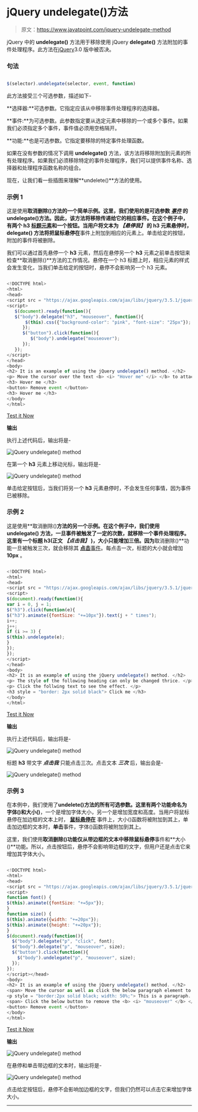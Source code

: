 # jQuery undelegate()方法

> 原文：<https://www.javatpoint.com/jquery-undelegate-method>

jQuery 中的 **undelegate()** 方法用于移除使用 jQuery **delegate()** 方法附加的事件处理程序。此方法在[jQuery](https://www.javatpoint.com/jquery-tutorial)3.0 版中被否决。

### 句法

```js

$(selector).undelegate(selector, event, function)

```

此方法接受三个可选参数，描述如下-

**选择器:**可选参数。它指定应该从中移除事件处理程序的选择器。

**事件:**为可选参数。此参数指定要从选定元素中移除的一个或多个事件。如果我们必须指定多个事件，事件值必须用空格隔开。

**功能:**也是可选参数。它指定要移除的特定事件处理函数。

如果在没有参数的情况下调用 **undelegate()** 方法，该方法将移除附加到元素的所有处理程序。如果我们必须移除特定的事件处理程序，我们可以提供事件名称、选择器和处理程序函数名称的组合。

现在，让我们看一些插图来理解**undelete()**方法的使用。

### 示例 1

这是使用**取消删除()**方法的一个简单示例。这里，我们使用的是可选参数 ***[事件](https://www.javatpoint.com/jquery-events)*** 的 undelegate()方法。因此，该方法将移除传递给它的相应事件。在这个例子中，有两个 **h3** [标题元素](https://www.javatpoint.com/html-heading)和一个按钮。当用户将文本为 ***【悬停我】*** 的 **h3** 元素悬停时， **delegate()** 方法将把**鼠标悬停在**事件上附加到相应的元素上。单击给定的按钮，附加的事件将被删除。

我们可以通过首先悬停一个 **h3** 元素，然后在悬停另一个 **h3** 元素之前单击按钮来检查**取消删除()**方法的工作情况。悬停在一个 h3 标题上时，相应元素的样式会发生变化，当我们单击给定的按钮时，悬停不会影响另一个 h3 元素。

```js

<!DOCTYPE html>
<html>
<head>
<script src = "https://ajax.googleapis.com/ajax/libs/jquery/3.5.1/jquery.min.js"> </script>
<script>
   $(document).ready(function(){
   $("body").delegate("h3", "mouseover", function(){
	   $(this).css({"background-color": "pink", "font-size": "25px"});
      });
      $("button").click(function(){
         $("body").undelegate("mouseover");
      });
   });
</script>
</head>
<body>
<h2> It is an example of using the jQuery undelegate() method. </h2>
<p> Move the cursor over the text <b> <i> "Hover me" </i> </b> to attach the mouseover event. </p>
<h3> Hover me </h3>
<button> Remove event </button>
<h3> Hover me </h3>
</body>
</html>

```

[Test it Now](https://www.javatpoint.com/oprweb/test.jsp?filename=jquery-undelegate-method1)

**输出**

执行上述代码后，输出将是-

![jQuery undelegate() method](img/c28c22af9a644dc615636e13e3bd2e5d.png)

在第一个 **h3** 元素上移动光标，输出将是-

![jQuery undelegate() method](img/d9c3cec82d2c9870d1da1cb73f866b7b.png)

单击给定按钮后，当我们将另一个 **h3** 元素悬停时，不会发生任何事情，因为事件已被移除。

### 示例 2

这是使用**取消删除()**方法的另一个示例。在这个例子中，我们使用 **undelegate()** 方法，一旦事件被触发了一定的次数，就移除一个事件处理程序。这里有一个标题 h3(正文 ***【点击我】*** )，大小只能增加三倍。因为**取消删除()**功能一旦被触发三次，就会移除其 [**点击**事件](https://www.javatpoint.com/jquery-click)。每点击一次，标题的大小就会增加 **10px** 。

```js

<!DOCTYPE html>
<html>
<head>
<script src = "https://ajax.googleapis.com/ajax/libs/jquery/3.5.1/jquery.min.js"> </script>
<script>
$(document).ready(function(){
var i = 0, j = 1;
$("h3").click(function(e){
$("h3").animate({fontSize: "+=10px"}).text(j + " times");
i++;
j++;
if (i >= 3) {
$(this).undelegate(e);
}
});
});
</script>
</head>
<body>
<h2> It is an example of using the jQuery undelegate() method. </h2>
<p> The style of the following heading can only be changed thrice. </p>
<p> Click the follwing text to see the effect. </p>
<h3 style = "border: 2px solid black"> Click me </h3>
</body>
</html>

```

[Test it Now](https://www.javatpoint.com/oprweb/test.jsp?filename=jquery-undelegate-method2)

**输出**

执行上述代码后，输出将是-

![jQuery undelegate() method](img/0cbf7674d3629dab19cb2db69eb9fb35.png)

标题 **h3** 带文字 ***点击我*** 只能点击三次。点击文本 ***三次*** 后，输出会是-

![jQuery undelegate() method](img/60890f6b4959138817d9179646fc4982.png)

### 示例 3

在本例中，我们使用了**undelete()**方法的所有可选参数。这里有两个功能命名为**字体()**和**大小()**，一个是增加字体大小，另一个是增加宽度和高度。当用户将鼠标悬停在加边框的文本上时， [**鼠标悬停在**](https://www.javatpoint.com/jquery-mouseover) 事件上，大小()函数将被附加到其上，单击加边框的文本时，**单击**事件，字体()函数将被附加到其上。

这里，我们使用**取消删除()**功能仅从带边框的文本中移除**鼠标悬停**事件和**大小()**功能。所以，点击按钮后，悬停不会影响带边框的文字，但用户还是点击它来增加其字体大小。

```js

<!DOCTYPE html>
<html>
<head>
<script src = "https://ajax.googleapis.com/ajax/libs/jquery/3.5.1/jquery.min.js"> </script>
<script>
function font() {
$(this).animate({fontSize: "+=5px"});
}
function size() {
$(this).animate({width: "+=20px"});
$(this).animate({height: "+=20px"});
}
$(document).ready(function(){
  $("body").delegate("p", "click", font);
  $("body").delegate("p", "mouseover", size);
  $("button").click(function(){
    $("body").undelegate("p", "mouseover", size);
  });
});
</script></head>
<body>
<h2> It is an example of using the jQuery undelegate() method. </h2>
<span> Move the cursor as well as click the below paragraph element to attach the <b> <i> "mouseover" </b> </i> and  <b> <i> "click" </b> </i> events. </span>
<p style = "border:2px solid black; width: 50%;"> This is a paragraph. </p>
<span> Click the below button to remove the <b> <i> "mouseover" </b> </i> event. </span> </br></br>
<button> Remove event </button>
</body>
</html>

```

[Test it Now](https://www.javatpoint.com/oprweb/test.jsp?filename=jquery-undelegate-method3)

**输出**

![jQuery undelegate() method](img/598ac41420cd6ad58bd0cdc099b9549c.png)

在悬停和单击带边框的文本时，输出将是-

![jQuery undelegate() method](img/1921832d086174c48983fed195f8f205.png)

点击给定按钮后，悬停不会影响加边框的文字，但我们仍然可以点击它来增加字体大小。

* * *